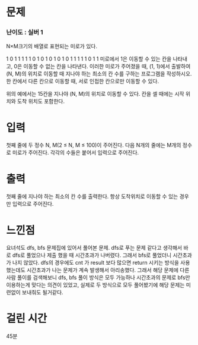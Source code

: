 # 문제

### 난이도 : 실버 1

N×M크기의 배열로 표현되는 미로가 있다.

1 0 1 1 1 1
1 0 1 0 1 0
1 0 1 0 1 1
1 1 1 0 1 1
미로에서 1은 이동할 수 있는 칸을 나타내고, 0은 이동할 수 없는 칸을 나타낸다. 이러한 미로가 주어졌을 때, (1, 1)에서 출발하여 (N, M)의 위치로 이동할 때 지나야 하는 최소의 칸 수를 구하는 프로그램을 작성하시오. 한 칸에서 다른 칸으로 이동할 때, 서로 인접한 칸으로만 이동할 수 있다.

위의 예에서는 15칸을 지나야 (N, M)의 위치로 이동할 수 있다. 칸을 셀 때에는 시작 위치와 도착 위치도 포함한다.

# 입력

첫째 줄에 두 정수 N, M(2 ≤ N, M ≤ 100)이 주어진다. 다음 N개의 줄에는 M개의 정수로 미로가 주어진다. 각각의 수들은 붙어서 입력으로 주어진다.

# 출력

첫째 줄에 지나야 하는 최소의 칸 수를 출력한다. 항상 도착위치로 이동할 수 있는 경우만 입력으로 주어진다.

# 느낀점

요녀석도 dfs, bfs 문제집에 있어서 풀어본 문제.
dfs로 푸는 문제 같다고 생각해서 바로 dfs로 풀었으나 제출 했을 때 시간초과가 나버렸다.
그래서 bfs로 풀었더니 시간초과가 나지 않았다.
dfs의 경우에도 cnt 가 result 보다 많으면 return 시키는 방식을 사용했는데도 시간초과가 나는 문제가 계속 발생해서 아리송했다.
그래서 해당 문제에 다른 사람 풀이를 검색해보니 dfs, bfs 풀이 방식은 모두 가능하나 시간초과의 문제로 bfs만 이용하는게 맞다는 의견이 있었고,
실제로 두 방식으로 모두 풀어봤기에 해당 문제는 미련없이 보내줘도 될거같다.

# 걸린 시간

45분
